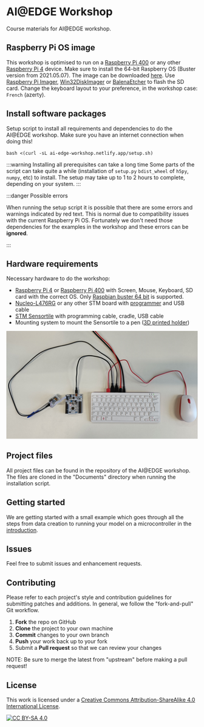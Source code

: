 # AI@EDGE Workshop

Course materials for AI@EDGE workshop.

## Raspberry Pi OS image

This workshop is optimised to run on a [Raspberry Pi 400](https://www.raspberrypi.com/products/raspberry-pi-400/) or any other [Raspberry Pi 4](https://www.raspberrypi.com/products/raspberry-pi-4-model-b/) device.
Make sure to install the 64-bit Raspberry OS (Buster version from 2021.05.07).
The image can be downloaded [here](https://downloads.raspberrypi.org/raspios_arm64/images/raspios_arm64-2021-05-28/2021-05-07-raspios-buster-arm64.zip).
Use [Raspberry Pi Imager](https://www.raspberrypi.com/software/), [Win32DiskImager](https://sourceforge.net/projects/win32diskimager/) or [BalenaEtcher](https://www.balena.io/etcher/) to flash the SD card.
Change the keyboard layout to your preference, in the workshop case: `French` (azerty).

## Install software packages

Setup script to install all requirements and dependencies to do the AI@EDGE workshop. Make sure you have an internet connection when doing this!

```shell
bash <(curl -sL ai-edge-workshop.netlify.app/setup.sh)
```

:::warning Installing all prerequisites can take a long time
Some parts of the script can take quite a while (installation of `setup.py` `bdist_wheel` of `h5py`, `numpy`, etc) to install. The setup may take up to 1 to 2 hours to complete, depending on your system.
:::

:::danger Possible errors

When running the setup script it is possible that there are some errors and warnings indicated by red text. This is normal due to compatibility issues with the current Raspberry Pi OS. Fortunately we don't need those dependencies for the examples in the workshop and these errors can be **ignored**.

:::

## Hardware requirements

Necessary hardware to do the workshop:

- [Raspberry Pi 4](https://www.raspberrypi.com/products/raspberry-pi-4-model-b/) or [Raspberry Pi 400](https://www.raspberrypi.com/products/raspberry-pi-400/) with Screen, Mouse, Keyboard, SD card with the correct OS. Only [Raspbian buster 64 bit](http://downloads.raspberrypi.org/raspios_arm64/images/raspios_arm64-2021-05-28/) is supported.
- [Nucleo-L476RG](https://www.st.com/en/evaluation-tools/nucleo-l476rg.html) or any other STM board with [programmer](https://www.st.com/en/development-tools/st-link-v2.html) and USB cable
- [STM Sensortile](https://www.st.com/en/evaluation-tools/steval-stlkt01v1.html) with programming cable, cradle, USB cable
- Mounting system to mount the Sensortile to a pen ([3D printed holder](https://github.com/vives-ai-edge/AB-writing-cradle))

![Workshop hardware setup](../img/workshop_setup.jpg)

## Project files

All project files can be found in the repository of the AI@EDGE workshop. The files are cloned in the "Documents" directory when running the installation script.

## Getting started

We are getting started with a small example which goes through all the steps from data creation to running your model on a microcontroller in the [introduction](/01-introduction/01-hello-world/).

## Issues

Feel free to submit issues and enhancement requests.

## Contributing

Please refer to each project's style and contribution guidelines for submitting patches and additions. In general, we follow the "fork-and-pull" Git workflow.

 1. **Fork** the repo on GitHub
 2. **Clone** the project to your own machine
 3. **Commit** changes to your own branch
 4. **Push** your work back up to your fork
 5. Submit a **Pull request** so that we can review your changes

NOTE: Be sure to merge the latest from "upstream" before making a pull request!

## License

This work is licensed under a
[Creative Commons Attribution-ShareAlike 4.0 International License][cc-by-sa].

[![CC BY-SA 4.0][cc-by-sa-image]][cc-by-sa]

[cc-by-sa]: http://creativecommons.org/licenses/by-sa/4.0/
[cc-by-sa-image]: https://licensebuttons.net/l/by-sa/4.0/88x31.png
